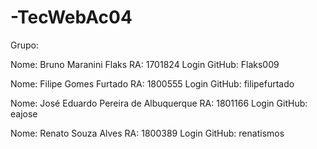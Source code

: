 # -TecWebAc04

Grupo:


Nome: Bruno Maranini Flaks                     RA: 1701824                                Login GitHub: Flaks009 

Nome: Filipe Gomes Furtado                     RA: 1800555                                Login GitHub: filipefurtado

Nome: José Eduardo Pereira de Albuquerque      RA: 1801166                                Login GitHub: eajose

Nome: Renato Souza Alves                       RA: 1800389                                Login GitHub: renatismos         

